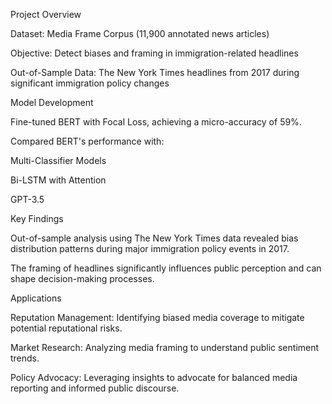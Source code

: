 Project Overview

Dataset: Media Frame Corpus (11,900 annotated news articles)

Objective: Detect biases and framing in immigration-related headlines

Out-of-Sample Data: The New York Times headlines from 2017 during significant immigration policy changes

Model Development

Fine-tuned BERT with Focal Loss, achieving a micro-accuracy of 59%.

Compared BERT's performance with:

Multi-Classifier Models

Bi-LSTM with Attention

GPT-3.5

Key Findings

Out-of-sample analysis using The New York Times data revealed bias distribution patterns during major immigration policy events in 2017.

The framing of headlines significantly influences public perception and can shape decision-making processes.

Applications

Reputation Management: Identifying biased media coverage to mitigate potential reputational risks.

Market Research: Analyzing media framing to understand public sentiment trends.

Policy Advocacy: Leveraging insights to advocate for balanced media reporting and informed public discourse.

